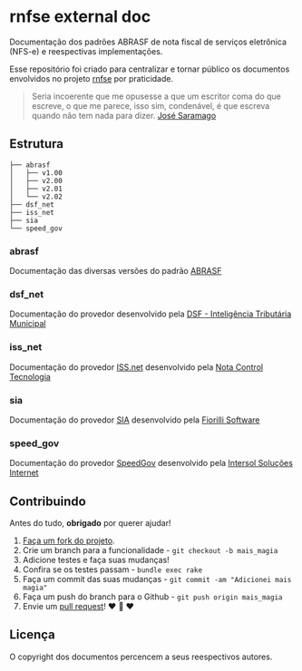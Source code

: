 # rnfse external doc
Documentação dos padrões ABRASF de nota fiscal de serviços eletrônica
(NFS-e) e reespectivas implementações.

Esse repositório foi criado para centralizar e tornar público os
documentos envolvidos no projeto
[rnfse](https://github.com/aitherios/rnfse) por praticidade.

> Seria incoerente que me opusesse a que um escritor coma do que
> escreve, o que me parece, isso sim, condenável, é que escreva quando
> não tem nada para dizer.
> [José Saramago](http://pt.wikipedia.org/wiki/Jos%C3%A9_Saramago)

## Estrutura

```
├── abrasf
│   ├── v1.00
│   ├── v2.00
│   ├── v2.01
│   └── v2.02
├── dsf_net
├── iss_net
├── sia
└── speed_gov
```

### abrasf
Documentação das diversas versões do padrão
[ABRASF](http://www.abrasf.org.br)

### dsf_net
Documentação do provedor desenvolvido pela
[DSF - Inteligência Tributária Municipal](http://www.dsfnet.com.br)

### iss_net
Documentação do provedor [ISS.net](http://www.issnetonline.com.br) desenvolvido pela
[Nota Control Tecnologia](http://www.notacontrol.com.br)

### sia
Documentação do provedor [SIA](http://fiorilli.com.br/site/softwares/sia.html) desenvolvido pela
[Fiorilli Software](http://fiorilli.com.br)

### speed_gov
Documentação do provedor [SpeedGov](http://www.speedgov.com.br) desenvolvido pela
[Intersol Soluções Internet](http://intersol.com.br)

## Contribuindo

Antes do tudo, **obrigado** por querer ajudar!

1. [Faça um fork do projeto](https://help.github.com/articles/fork-a-repo).
2. Crie um branch para a funcionalidade - `git checkout -b mais_magia`
3. Adicione testes e faça suas mudanças!
4. Confira se os testes passam - `bundle exec rake`
5. Faça um commit das suas mudanças - `git commit -am "Adicionei mais magia"`
6. Faça um push do branch para o Github - `git push origin mais_magia`
7. Envie um [pull request](https://help.github.com/articles/using-pull-requests)! :heart: :sparkling_heart: :heart:

## Licença

O copyright dos documentos percencem a seus reespectivos autores.

